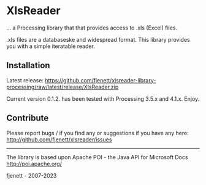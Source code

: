 
# XlsReader

... a Processing library that that provides access to .xls (Excel) files.

.xls files are a databaseske and widespread format. This library
provides you with a simple iteratable reader.

## Installation

Latest release:
https://github.com/fjenett/xlsreader-library-processing/raw/latest/release/XlsReader.zip

Current version 0.1.2. has been tested with Processing 3.5.x and 4.1.x. Enjoy.

## Contribute

Please report bugs / if you find any or suggestions if you have any here:
http://github.com/fjenett/xlsreader/issues

---

The library is based upon Apache POI - the Java API for Microsoft Docs
http://poi.apache.org/

fjenett - 2007-2023